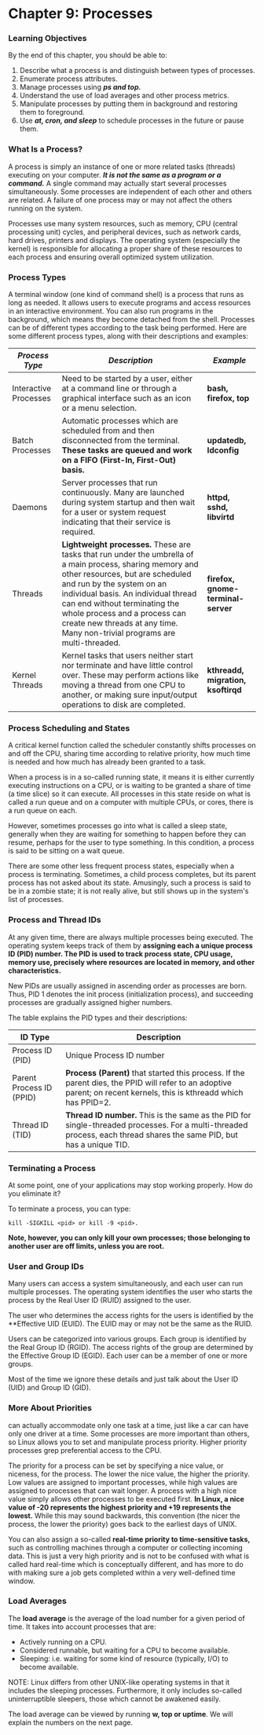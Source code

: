 # Chapter 9: Processes

### Learning Objectives

By the end of this chapter, you should be able to:

1. Describe what a process is and distinguish between types of processes.
2. Enumerate process attributes.
3. Manage processes using ***ps and top.***
4. Understand the use of load averages and other process metrics.
5. Manipulate processes by putting them in background and restoring them to foreground.
6. Use ***at, cron, and sleep*** to schedule processes in the future or pause them.


### What Is a Process?

A process is simply an instance of one or more related tasks (threads) executing on your computer. ***It is not the same as a program or a command.*** A single command may actually start several processes simultaneously. Some processes are independent of each other and others are related. A failure of one process may or may not affect the others running on the system.

Processes use many system resources, such as memory, CPU (central processing unit) cycles, and peripheral devices, such as network cards, hard drives, printers and displays. The operating system (especially the kernel) is responsible for allocating a proper share of these resources to each process and ensuring overall optimized system utilization.

### Process Types

A terminal window (one kind of command shell) is a process that runs as long as needed. It allows users to execute programs and access resources in an interactive environment. You can also run programs in the background, which means they become detached from the shell.
Processes can be of different types according to the task being performed. Here are some different process types, along with their descriptions and examples:


|   ***Process Type***  |   ***Description***   |   ***Example***   |
|-----------------------|-----------------------|-------------------|
| Interactive Processes |   Need to be started by a user, either at a command line or through a graphical interface such as an icon or a menu selection. |  **bash, firefox, top**  |
| Batch Processes	      |  Automatic processes which are scheduled from and then disconnected from the terminal. **These tasks are queued and work on a FIFO (First-In, First-Out) basis.**	      |  **updatedb, ldconfig** |
| Daemons	   |   Server processes that run continuously. Many are launched during system startup and then wait for a user or system request indicating that their service is required.	  |   **httpd, sshd, libvirtd**  |
| Threads	  | **Lightweight processes.** These are tasks that run under the umbrella of a main process, sharing memory and other resources, but are scheduled and run by the system on an individual basis. An individual thread can end without terminating the whole process and a process can create new threads at any time. Many non-trivial programs are multi-threaded.	|   **firefox, gnome-terminal-server** |
| Kernel Threads  | Kernel tasks that users neither start nor terminate and have little control over. These may perform actions like moving a thread from one CPU to another, or making sure input/output operations to disk are completed.	|   **kthreadd, migration, ksoftirqd** |


### Process Scheduling and States

A critical kernel function called the scheduler constantly shifts processes on and off the CPU, sharing time according to relative priority, how much time is needed and how much has already been granted to a task.

When a process is in a so-called running state, it means it is either currently executing instructions on a CPU, or is waiting to be granted a share of time (a time slice) so it can execute. All processes in this state reside on what is called a run queue and on a computer with multiple CPUs, or cores, there is a run queue on each.

However, sometimes processes go into what is called a sleep state, generally when they are waiting for something to happen before they can resume, perhaps for the user to type something. In this condition, a process is said to be sitting on a wait queue.

There are some other less frequent process states, especially when a process is terminating. Sometimes, a child process completes, but its parent process has not asked about its state. Amusingly, such a process is said to be in a zombie state; it is not really alive, but still shows up in the system's list of processes.


### Process and Thread IDs

At any given time, there are always multiple processes being executed. The operating system keeps track of them by **assigning each a unique process ID (PID) number. The PID is used to track process state, CPU usage, memory use, precisely where resources are located in memory, and other characteristics.**

New PIDs are usually assigned in ascending order as processes are born. Thus, PID 1 denotes the init process (initialization process), and succeeding processes are gradually assigned higher numbers.

The table explains the PID types and their descriptions:

| ID Type	          |   Description            |
|-------------------|--------------------------|
| Process ID (PID)	|  Unique Process ID number|
| Parent Process ID (PPID)	|  **Process (Parent)** that started this process. If the parent dies, the PPID will refer to an adoptive parent; on recent kernels, this is kthreadd which has PPID=2.| 
| Thread ID (TID)	  | **Thread ID number.** This is the same as the PID for single-threaded processes. For a multi-threaded process, each thread shares the same PID, but has a unique TID. |


### Terminating a Process

At some point, one of your applications may stop working properly. How do you eliminate it?

To terminate a process, you can type: 

```
kill -SIGKILL <pid> or kill -9 <pid>.

```
**Note, however, you can only kill your own processes;   those belonging to another user are off limits, unless you are root.**
  
  
### User and Group IDs  
    
Many users can access a system simultaneously, and each user can run multiple processes. The operating system identifies the user who starts the process by the Real User ID (RUID) assigned to the user.

The user who determines the access rights for the users is identified by the **Effective UID (EUID). The EUID may or may not be the same as the RUID.
  
Users can be categorized into various groups. Each group is identified by the Real Group ID (RGID). The access rights of the group are determined by the Effective Group ID (EGID). Each user can be a member of one or more groups.

Most of the time we ignore these details and just talk about the User ID (UID) and Group ID (GID).  
  

### More About Priorities

can actually accommodate only one task at a time, just like a car can have only one driver at a time. Some processes are more important than others, so Linux allows you to set and manipulate process priority. Higher priority processes grep preferential access to the CPU.

The priority for a process can be set by specifying a nice value, or niceness, for the process. The lower the nice value, the higher the priority. Low values are assigned to important processes, while high values are assigned to processes that can wait longer. A process with a high nice value simply allows other processes to be executed first. **In Linux, a nice value of -20 represents the highest priority and +19 represents the lowest.** While this may sound backwards, this convention (the nicer the process, the lower the priority) goes back to the earliest days of UNIX.

You can also assign a so-called **real-time priority to time-sensitive tasks,** such as controlling machines through a computer or collecting incoming data. This is just a very high priority and is not to be confused with what is called hard real-time which is conceptually different, and has more to do with making sure a job gets completed within a very well-defined time window.
  
### Load Averages

The **load average** is the average of the load number for a given period of time. It takes into account processes that are:

* Actively running on a CPU.
* Considered runnable, but waiting for a CPU to become available.
* Sleeping: i.e. waiting for some kind of resource (typically, I/O) to become available.

NOTE: Linux differs from other UNIX-like operating systems in that it includes the sleeping processes. Furthermore, it only includes so-called uninterruptible sleepers, those which cannot be awakened easily.

The load average can be viewed by running **w, top or uptime**. We will explain the numbers on the next page.
